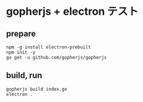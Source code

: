 # gopherjs + electron テスト

## prepare

```
npm -g install electron-prebuilt
npm init -y
go get -u github.com/gopherjs/gopherjs
```

## build, run

```
gopherjs build index.go
electron .
```
